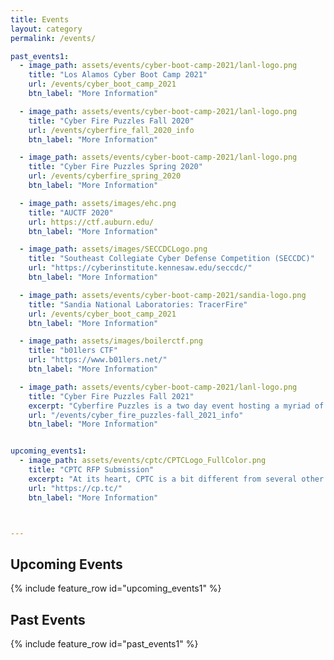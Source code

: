 ```yaml
---
title: Events
layout: category
permalink: /events/

past_events1:
  - image_path: assets/events/cyber-boot-camp-2021/lanl-logo.png
    title: "Los Alamos Cyber Boot Camp 2021"
    url: /events/cyber_boot_camp_2021
    btn_label: "More Information"

  - image_path: assets/events/cyber-boot-camp-2021/lanl-logo.png
    title: "Cyber Fire Puzzles Fall 2020"
    url: /events/cyberfire_fall_2020_info
    btn_label: "More Information"

  - image_path: assets/events/cyber-boot-camp-2021/lanl-logo.png
    title: "Cyber Fire Puzzles Spring 2020"
    url: /events/cyberfire_spring_2020
    btn_label: "More Information"

  - image_path: assets/images/ehc.png
    title: "AUCTF 2020"
    url: https://ctf.auburn.edu/
    btn_label: "More Information"

  - image_path: assets/images/SECCDCLogo.png
    title: "Southeast Collegiate Cyber Defense Competition (SECCDC)"
    url: "https://cyberinstitute.kennesaw.edu/seccdc/"
    btn_label: "More Information"

  - image_path: assets/events/cyber-boot-camp-2021/sandia-logo.png
    title: "Sandia National Laboratories: TracerFire"
    url: /events/cyber_boot_camp_2021
    btn_label: "More Information"

  - image_path: assets/images/boilerctf.png
    title: "b01lers CTF"
    url: "https://www.b01lers.net/"
    btn_label: "More Information"

  - image_path: assets/events/cyber-boot-camp-2021/lanl-logo.png
    title: "Cyber Fire Puzzles Fall 2021"
    excerpt: "Cyberfire Puzzles is a two day event hosting a myriad of cybersecurity-based questions including computer forensics, cryptography, mathematics, general computer science, and more."
    url: "/events/cyber_fire_puzzles-fall_2021_info"
    btn_label: "More Information"


upcoming_events1:
  - image_path: assets/events/cptc/CPTCLogo_FullColor.png
    title: "CPTC RFP Submission"
    excerpt: "At its heart, CPTC is a bit different from several other collegiate Cybersecurity competitions. Instead of defending your network, searching for flags, or claiming ownership of systems, CPTC focuses on mimicking the activities performed during a real-world penetration testing engagement conducted by companies, professional services firms, and internal security departments around the world."
    url: "https://cp.tc/"
    btn_label: "More Information"



---
```


## Upcoming Events
{% include feature_row id="upcoming_events1" %}

## Past Events
{% include feature_row id="past_events1" %}